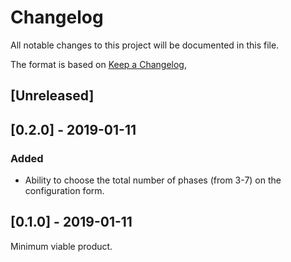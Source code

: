 # Changelog
All notable changes to this project will be documented in this file.

The format is based on [Keep a Changelog](https://keepachangelog.com/en/1.0.0/),

## [Unreleased]

## [0.2.0] - 2019-01-11
### Added
- Ability to choose the total number of phases (from 3-7) on the configuration form.

## [0.1.0] - 2019-01-11
Minimum viable product.
